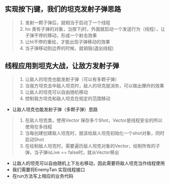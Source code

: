 ## 实现按下j键，我们的坦克发射子弹思路
 > 1. 发射一颗子弹后，就相当于启动了一个线程
 > 2. ho 类有子弹的对象，当按下j时，外面就启动一个发送行为（线程），让子弹不停的移动，形成一个射击效果
 > 3. 让ht不停的重绘，才能出现子弹移动的效果
 > 4. 当子弹移动到边界的时候，就销毁(退出线程)

## 线程应用到坦克大战，让敌方发射子弹
> 1. 让敌人的坦克也能发射子弹（可以有多颗子弹）
> 2. 当我方坦克击中敌人坦克时，敌人的坦克就消失，可以做出爆炸的效果
> 3. 让敌人的坦克可以自由随机移动
> 4. 控制我方坦克和敌人坦克在规定的范围移动

* 让敌人坦克也能发射子弹（多颗子弹）思路
 >1. 在敌人坦克类，使用Vector 保存多个Shot，Vector是线程安全的所以使用在多线程 
 >2. 当每创建创建敌人坦克时，就该给敌人坦克初始化一个shot对象，同时启动Shot
 >3. 在绘制敌人坦克时，需要遍历敌人坦克对象的Vector，绘制所有的子弹，当子弹isLive == false时，就从Vector移出
* 让敌人的坦克可以自由随机上下左右移动，因此需要将敌人坦克当作线程使用
* 我们需要将EnemyTan 实现线程接口
* 在run方法写上相应的业务代码
